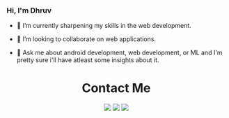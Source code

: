 ### Hi, I'm Dhruv

- 🌱 I’m currently sharpening my skills in the web development.
- 👯 I’m looking to collaborate on web applications.

- 💬 Ask me about android development, web development, or ML and I'm pretty sure i'll have atleast some insights about it.


<h1 align="center">Contact Me</h1>
<div align="center">
    <a href="dhruvbarot892@gmail.com"><img src="https://github.com/dhruv892/dhruv892/assets/49283737/836da197-fb14-4031-b21b-7c685829b7c4" /></a>
    <a href="https://www.linkedin.com/in/dhruv892/"><img src="https://github.com/dhruv892/dhruv892/assets/49283737/651f15f7-d7db-4532-b466-550e1002ddb7" /></a>
    <a href="https://www.reddit.com/user/dhruv892"><img src="https://github.com/dhruv892/dhruv892/assets/49283737/20768a12-f05d-4c1e-8fc8-cd33963a8c45" /></a> 
</div>

